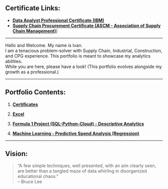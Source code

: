 ## Certificate Links:
- [**Data Analyst Professional Certificate (IBM)**](https://credentials.edx.org/credentials/f2737d2f9b684da58837f6280b9bd5b1/)  
- [**Supply Chain Procurement Certificate (ASCM - Association of Supply Chain Management)**](https://github.com/ilin3ccc/Portfolio/blob/main/1.CERTIFICATES/ASCM%20Procurement%20Certificate.pdf))

---

Hello and Welcome. My name is Ivan.  
I am a tenacious problem-solver with Supply Chain, Industrial, Construction, and CPG experience. This portfolio is meant to showcase my analytics abilities.  
While you are here, please have a look! (This portfolio evolves alongside my growth as a professional.)

---

## Portfolio Contents:

1. **[Certificates](https://github.com/ilin3ccc/Portfolio/tree/main/1.CERTIFICATES)**  

2. **[Excel](https://github.com/ilin3ccc/Portfolio/tree/main/2.%20Excel)**  

3. **[Formula 1 Project (SQL-Python-Cloud) - Descriptive Analytics](https://github.com/ilin3ccc/Portfolio/tree/main/3.%20SQL-Python-Cloud%20Database)**  

4. **[Machine Learning - Predictive Spend Analysis (Regression)](https://github.com/ilin3ccc/Portfolio/tree/main/4.%20Machine%20Learning%20-%20Regression%20Analysis)**  

---
## Vision: 
> “A few simple techniques, well presented, with an aim clearly seen, are better than a tangled maze of data whirling in disorganized educational chaos.”  
> – Bruce Lee
